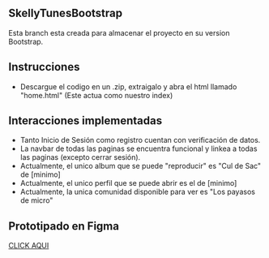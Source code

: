 ## SkellyTunesBootstrap

Esta branch esta creada para almacenar el proyecto en su version Bootstrap. 

## Instrucciones

- Descargue el codigo en un .zip, extraigalo y abra el html llamado "home.html" (Este actua como nuestro index)

## Interacciones implementadas

- Tanto Inicio de Sesión como registro cuentan con verificación de datos.
- La navbar de todas las paginas se encuentra funcional y linkea a todas las paginas (excepto cerrar sesión).
- Actualmente, el unico album que se puede "reproducir" es "Cul de Sac" de [minimo]
- Actualmente, el unico perfil que se puede abrir es el de [minimo]
- Actualmente, la unica comunidad disponible para ver es "Los payasos de micro"


## Prototipado en Figma

[CLICK AQUI](https://www.figma.com/proto/v62UgfvKEGSAvfzlcopPht/Prototipado?node-id=56-379&node-type=CANVAS&scaling=scale-down&content-scaling=fixed&page-id=0%3A1&starting-point-node-id=56%3A379)



